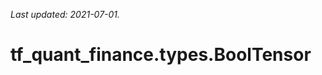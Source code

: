 <!--
This file is generated by a tool. Do not edit directly.
For open-source contributions the docs will be updated automatically.
-->

*Last updated: 2021-07-01.*

<div itemscope itemtype="http://developers.google.com/ReferenceObject">
<meta itemprop="name" content="tf_quant_finance.types.BoolTensor" />
<meta itemprop="path" content="Stable" />
</div>

# tf_quant_finance.types.BoolTensor

<!-- Insert buttons and diff -->

<table class="tfo-notebook-buttons tfo-api" align="left">
</table>





```python
tf_quant_finance.types.BoolTensor(
    *args, **kwds
)
```



<!-- Placeholder for "Used in" -->
